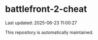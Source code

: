 # battlefront-2-cheat

Last updated: 2025-06-23 11:00:27

This repository is automatically maintained.
